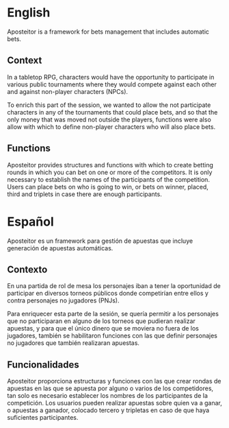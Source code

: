 # English
Aposteitor is a framework for bets management that includes automatic bets.


## Context
In a tabletop RPG, characters would have the opportunity to participate in various public tournaments where they would compete against each other and against non-player characters (NPCs).

To enrich this part of the session, we wanted to allow the not participate characters  in any of the tournaments that could place bets, and so that the only money that was moved not outside the players, functions were also allow with which to define non-player characters who will also place bets.


## Functions
Aposteitor provides structures and functions with which to create betting rounds in which you can bet on one or more of the competitors. It is only necessary to establish the names of the participants of the competition. Users can place bets on who is going to win, or bets on winner, placed, third and triplets in case there are enough participants.


# Español
Aposteitor es un framework para gestión de apuestas que incluye generación de apuestas automáticas.


## Contexto
En una partida de rol de mesa los personajes iban a tener la oportunidad de participar en diversos torneos públicos donde competirían entre ellos y contra personajes no jugadores (PNJs).

Para enriquecer esta parte de la sesión, se quería permitir a los personajes que no participaran en alguno de los torneos que pudieran realizar apuestas, y para que el único dinero que se moviera no fuera de los jugadores, también se habilitaron funciones con las que  definir personajes no jugadores que también realizaran apuestas.

## Funcionalidades
Aposteitor proporciona estructuras y funciones con las que crear rondas de apuestas en las que se apuesta por alguno o varios de los competidores, tan solo es necesario establecer los nombres de los participantes de la competición. Los usuarios pueden realizar apuestas sobre quien va a ganar, o apuestas a ganador, colocado tercero y tripletas en caso de que haya suficientes participantes.
